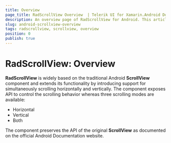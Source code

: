 ```yaml
---
title: Overview
page_title: RadScrollView Overview  | Telerik UI for Xamarin.Android Documentation
description: An overview page of RadScrollView for Android. This article explains the most important things you need to know before using RadScrollView.
slug: android-scrollview-overview
tags: radscrollview, scrollview, overview
position: 0
publish: true
---
```


# RadScrollView: Overview

**RadScrollView** is widely based on the traditional Android **ScrollView** component and extends its functionality by introducing support for simultaneously scrolling horizontally and vertically. The component exposes API to control the scrolling behavior whereas three scrolling modes are available:

- Horizontal
- Vertical
- Both

The component preserves the API of the original **ScrollView** as documented on the official Android Documentation website.
